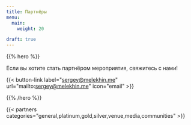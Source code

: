 ```yaml
---
title: Партнёры
menu:
  main:
    weight: 20

draft: true
---
```


{{% hero %}}

Если вы хотите стать партнёром мероприятия, свяжитесь с нами!

{{< button-link label="sergey@melekhin.me"
                url="mailto:sergey@melekhin.me"
                icon="email" >}}

{{% /hero %}}

<!-- Parteners list -->

{{< partners categories="general,platinum,gold,silver,venue,media,communities" >}}
